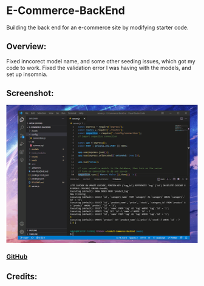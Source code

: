 # E-Commerce-BackEnd
Building the back end for an e-commerce site by modifying starter code.

## Overview:
Fixed inncorect model name, and some other seeding issues, which got my code to work. Fixed the validation error I was having with the models, and set up insomnia.

## Screenshot:
![Screenshot](demo.gif)

### [GitHub](https://github.com/Acanthodoris/E-Commerce-BackEnd)

## Credits: